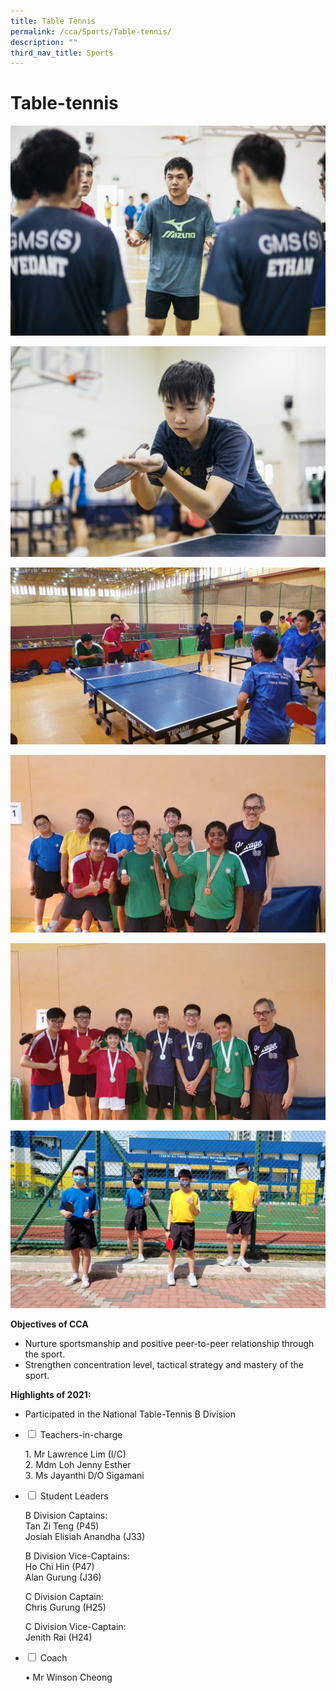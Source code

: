 ```yaml
---
title: Table Tennis
permalink: /cca/Sports/Table-tennis/
description: ""
third_nav_title: Sports
---
```

# **Table-tennis**
![](/images/2-1-1024x683.jpg)

![](/images/4-1-1024x683.jpg)

![](/images/20190903_150645-1024x576.jpg)

![](/images/20190903_171604-1024x576.jpg)

![](/images/20190903_171839-1024x576.jpg)

![](/images/20210728_150546-1024x576.jpg)

**Objectives of CCA**

*   Nurture sportsmanship and positive peer-to-peer relationship through the sport.
*   Strengthen concentration level, tactical strategy and mastery of the sport.

**Highlights of 2021:**

*   Participated in the National Table-Tennis B Division


<ul class="jekyllcodex_accordion">
  <li>
    <input type="checkbox" id="accordion1">
    <label for="accordion1">Teachers-in-charge</label>
    <div>
			<p>1. Mr Lawrence Lim (I/C)<br>2. Mdm Loh Jenny Esther<br>3. Ms Jayanthi D/O Sigamani</p>
    </div>
	</li>
	  <li>
    <input type="checkbox" id="accordion2">
    <label for="accordion2">Student Leaders</label>
    <div>
			<p>B Division Captains:<br>Tan Zi Teng (P45)<br>Josiah Elisiah Anandha (J33)</p>
			<p>B Division Vice-Captains:<br>Ho Chi Hin (P47)<br>Alan Gurung (J36)</p>
			<p>C Division Captain:<br>Chris Gurung (H25)</p>
<p>C Division Vice-Captain:<br>Jenith Rai (H24)</p>
    </div>
	</li>
		  <li>
    <input type="checkbox" id="accordion3">
    <label for="accordion3">Coach</label>
    <div>
			<p>•  Mr Winson Cheong</p>
    </div>
	</li>
	</ul>